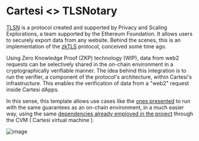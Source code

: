 # Cartesi <> TLSNotary

[TLSN](https://tlsnotary.org/) is a protocol created and supported by Privacy and Scaling Explorations, a team supported by the Ethereum Foundation. It allows users to securely export data from any website. Behind the scenes, this is an implementation of the [zkTLS](https://telah.vc/zktls) protocol, conceived some time ago.

Using Zero Knowledge Proof (ZKP) technology (WIP), data from web2 requests can be selectively shared in the on-chain environment in a cryptographically verifiable manner. The idea behind this integration is to run the verifier, a component of the protocol's architecture, within Cartesi's infrastructure. This enables the verification of data from a "web2" request inside Cartesi dApps.

In this sense, this template allows use cases like the [ones presented](https://tlsnotary.org/use-cases) to run with the same guarantees as an on-chain environment, in a much easier way, using the same [dependencies already employed in the project](https://github.com/tlsnotary/tlsn/blob/main/tlsn/tlsn-verifier/Cargo.toml) through the CVM ( Cartesi virtual machine ).

![image](https://github.com/user-attachments/assets/f25aa5ac-1ec5-448a-bf2c-73c5a04ccb3a)
